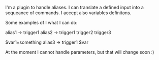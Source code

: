 I'm a plugin to handle aliases. 
I can translate a defined input into a sequeance of commands. I accept also variables definitons.

Some examples of I what I can do:

alias1 -> trigger1 
alias2 -> trigger1 trigger2 trigger3

$var1=something
alias3 -> trigger1 $var

At the moment I cannot handle parameters, but that will change soon :)
